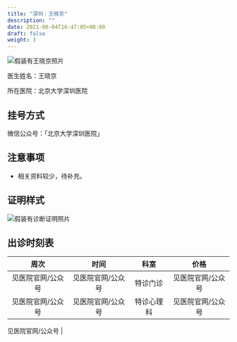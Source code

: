 ```yaml
---
title: "深圳｜王晓京"
description: ""
date: 2021-06-04T16:47:05+08:00
draft: false
weight: 3
---
```


![假装有王晓京照片](images/doctor/wang-xiaojing.jpg)

医生姓名：王晓京

所在医院：北京大学深圳医院

## 挂号方式

微信公众号：「北京大学深圳医院」

## 注意事项

- 相关资料较少，待补充。

## 证明样式

![假装有诊断证明照片](images/doctor/wang-xiaojing-zm.jpg)

## 出诊时刻表

| 周次 | 时间 | 科室 | 价格 |
| :---: | :---: | :---: | :---: |
| 见医院官网/公众号 | 见医院官网/公众号 | 特诊门诊 | 见医院官网/公众号 |
| 见医院官网/公众号 | 见医院官网/公众号 | 特诊心理科 | 见医院官网/公众号 |

见医院官网/公众号 |
